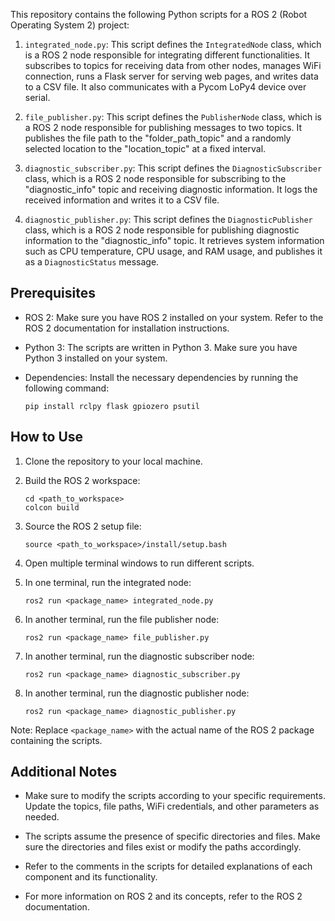 
This repository contains the following Python scripts for a ROS 2 (Robot Operating System 2) project:

1. `integrated_node.py`: This script defines the `IntegratedNode` class, which is a ROS 2 node responsible for integrating different functionalities. It subscribes to topics for receiving data from other nodes, manages WiFi connection, runs a Flask server for serving web pages, and writes data to a CSV file. It also communicates with a Pycom LoPy4 device over serial.

2. `file_publisher.py`: This script defines the `PublisherNode` class, which is a ROS 2 node responsible for publishing messages to two topics. It publishes the file path to the "folder_path_topic" and a randomly selected location to the "location_topic" at a fixed interval.

3. `diagnostic_subscriber.py`: This script defines the `DiagnosticSubscriber` class, which is a ROS 2 node responsible for subscribing to the "diagnostic_info" topic and receiving diagnostic information. It logs the received information and writes it to a CSV file.

4. `diagnostic_publisher.py`: This script defines the `DiagnosticPublisher` class, which is a ROS 2 node responsible for publishing diagnostic information to the "diagnostic_info" topic. It retrieves system information such as CPU temperature, CPU usage, and RAM usage, and publishes it as a `DiagnosticStatus` message.

## Prerequisites

- ROS 2: Make sure you have ROS 2 installed on your system. Refer to the ROS 2 documentation for installation instructions.

- Python 3: The scripts are written in Python 3. Make sure you have Python 3 installed on your system.

- Dependencies: Install the necessary dependencies by running the following command:

  ```
  pip install rclpy flask gpiozero psutil
  ```

## How to Use

1. Clone the repository to your local machine.

2. Build the ROS 2 workspace:

   ```
   cd <path_to_workspace>
   colcon build
   ```

3. Source the ROS 2 setup file:

   ```
   source <path_to_workspace>/install/setup.bash
   ```

4. Open multiple terminal windows to run different scripts.

5. In one terminal, run the integrated node:

   ```
   ros2 run <package_name> integrated_node.py
   ```

6. In another terminal, run the file publisher node:

   ```
   ros2 run <package_name> file_publisher.py
   ```

7. In another terminal, run the diagnostic subscriber node:

   ```
   ros2 run <package_name> diagnostic_subscriber.py
   ```

8. In another terminal, run the diagnostic publisher node:

   ```
   ros2 run <package_name> diagnostic_publisher.py
   ```

Note: Replace `<package_name>` with the actual name of the ROS 2 package containing the scripts.

## Additional Notes

- Make sure to modify the scripts according to your specific requirements. Update the topics, file paths, WiFi credentials, and other parameters as needed.

- The scripts assume the presence of specific directories and files. Make sure the directories and files exist or modify the paths accordingly.

- Refer to the comments in the scripts for detailed explanations of each component and its functionality.

- For more information on ROS 2 and its concepts, refer to the ROS 2 documentation.

